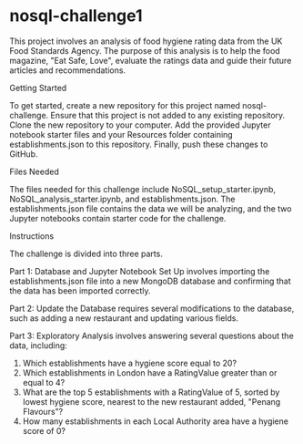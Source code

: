 # nosql-challenge1
This project involves an analysis of food hygiene rating data from the UK Food Standards Agency. The purpose of this analysis is to help the food magazine, "Eat Safe, Love", evaluate the ratings data and guide their future articles and recommendations.

Getting Started

To get started, create a new repository for this project named nosql-challenge. Ensure that this project is not added to any existing repository. Clone the new repository to your computer. Add the provided Jupyter notebook starter files and your Resources folder containing establishments.json to this repository. Finally, push these changes to GitHub.

Files Needed

The files needed for this challenge include NoSQL_setup_starter.ipynb, NoSQL_analysis_starter.ipynb, and establishments.json. The establishments.json file contains the data we will be analyzing, and the two Jupyter notebooks contain starter code for the challenge.

Instructions

The challenge is divided into three parts.

Part 1: Database and Jupyter Notebook Set Up involves importing the establishments.json file into a new MongoDB database and confirming that the data has been imported correctly.

Part 2: Update the Database requires several modifications to the database, such as adding a new restaurant and updating various fields.

Part 3: Exploratory Analysis involves answering several questions about the data, including:

1) Which establishments have a hygiene score equal to 20?
2) Which establishments in London have a RatingValue greater than or equal to 4?
3) What are the top 5 establishments with a RatingValue of 5, sorted by lowest hygiene score, nearest to the new restaurant added, "Penang Flavours"?
4) How many establishments in each Local Authority area have a hygiene score of 0?
